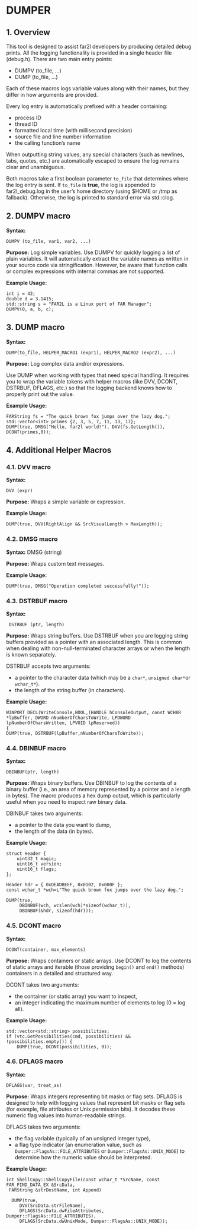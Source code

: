 ﻿# DUMPER

## 1. Overview

This tool is designed to assist far2l developers by producing detailed debug prints. All the logging functionality is provided in a single header file (debug.h). There are two main entry points:

 - DUMPV (to_file, ...)
 - DUMP (to_file, ...)

Each of these macros logs variable values along with their names, but they differ in how arguments are provided.

Every log entry is automatically prefixed with a header containing:

- process ID
- thread ID
- formatted local time (with millisecond precision)
- source file and line number information
- the calling function’s name

When outputting string values, any special characters (such as newlines, tabs, quotes, etc.) are automatically escaped to ensure the log remains clear and unambiguous.

Both macros take a first boolean parameter `to_file` that determines where the log entry is sent. If `to_file` is **true**, the log is appended to far2l_debug.log in the user’s home directory (using $HOME or /tmp as fallback). Otherwise, the log is printed to standard error via std::clog.

## 2. DUMPV macro

**Syntax:**

    DUMPV (to_file, var1, var2, ...)

**Purpose:** 
Log simple variables.
Use DUMPV for quickly logging a list of plain variables. It will automatically extract the variable names as written in your source code via stringification. However, be aware that function calls or complex expressions with internal commas are not supported.

**Example Usage:**

    int i = 42;
    double d = 3.1415;
    std::string s = "FAR2L is a Linux port of FAR Manager";
    DUMPV(0, a, b, c);


## 3. DUMP macro

**Syntax:**

    DUMP(to_file, HELPER_MACRO1 (expr1), HELPER_MACRO2 (expr2), ...)


**Purpose:**
Log complex data and/or expressions.

Use DUMP when working with types that need special handling. It requires you to wrap the variable tokens with helper macros (like DVV, DCONT, DSTRBUF, DFLAGS, etc.) so that the logging backend knows how to properly print out the value.

**Example Usage:**

    FARString fs = "The quick brown fox jumps over the lazy dog.";
    std::vector<int> primes {2, 3, 5, 7, 11, 13, 17};
    DUMP(true, DMSG("Hello, far2l world!"), DVV(fs.GetLength()), DCONT(primes,0));


## 4. Additional Helper Macros

### 4.1. DVV macro

**Syntax:**

    DVV (expr)

**Purpose:** 
Wraps a simple variable or expression.

**Example Usage:**

    DUMP(true, DVV(RightAlign && SrcVisualLength > MaxLength));


### 4.2. DMSG macro
**Syntax:**
DMSG (string)

**Purpose:**
Wraps custom text messages.

**Example Usage:**

    DUMP(true, DMSG("Operation completed successfully!"));

### 4.3. DSTRBUF macro

**Syntax:**

     DSTRBUF (ptr, length)

**Purpose:**
Wraps string buffers.
Use DSTRBUF when you are logging string buffers provided as a pointer with an associated length. This is common when dealing with non-null-terminated character arrays or when the length is known separately.

DSTRBUF accepts two arguments:

 -  a pointer to the character data (which may be a `char*`, `unsigned char*`or `wchar_t*`).
 -  the length of the string buffer (in characters).

**Example Usage:**

	WINPORT_DECL(WriteConsole,BOOL,(HANDLE hConsoleOutput, const WCHAR *lpBuffer, DWORD nNumberOfCharsToWrite, LPDWORD lpNumberOfCharsWritten, LPVOID lpReserved))
	{
	DUMP(true, DSTRBUF(lpBuffer,nNumberOfCharsToWrite));



### 4.4. DBINBUF macro

**Syntax:**

    DBINBUF(ptr, length)

**Purpose:**
Wraps binary buffers.
Use DBINBUF to log the contents of a binary buffer (i.e., an area of memory represented by a pointer and a length in bytes). The macro produces a hex dump output, which is particularly useful when you need to inspect raw binary data.

DBINBUF takes two arguments:
- a pointer to the data you want to dump,
- the length of the data (in bytes).

**Example Usage:**

	struct Header {
		uint32_t magic;
		uint16_t version;
		uint16_t flags;
	};

	Header hdr = { 0xDEADBEEF, 0x0102, 0x000F };
	const wchar_t *wch=L"The quick brown fox jumps over the lazy dog.";

	DUMP(true,
		 DBINBUF(wch, wcslen(wch)*sizeof(wchar_t)),
		 DBINBUF(&hdr, sizeof(hdr)));

### 4.5. DCONT macro

**Syntax:**

    DCONT(container, max_elements)

**Purpose:**
Wraps containers or static arrays.
Use DCONT to log the contents of static arrays and iterable (those providing `begin()` and `end()` methods) containers in a detailed and structured way.

DCONT takes two arguments:
- the container (or static array) you want to inspect,
- an integer indicating the maximum number of elements to log (0 = log all).

**Example Usage:**

    std::vector<std::string> possibilities;
    if (vtc.GetPossibilities(cmd, possibilities) && !possibilities.empty()) {
    	DUMP(true, DCONT(possibilities, 0));


### 4.6. DFLAGS macro

**Syntax:**

    DFLAGS(var, treat_as)

**Purpose:**
Wraps integers representing bit masks or flag sets.
DFLAGS is designed to help with logging values that represent bit masks or flag sets (for example, file attributes or Unix permission bits). It decodes these numeric flag values into human-readable strings.

DFLAGS takes two arguments:

- the flag variable (typically of an unsigned integer type),
- a flag type indicator (an enumeration value, such as `Dumper::FlagsAs::FILE_ATTRIBUTES` or `Dumper::FlagsAs::UNIX_MODE`) to determine how the numeric value should be interpreted.

**Example Usage:**

    int ShellCopy::ShellCopyFile(const wchar_t *SrcName, const FAR_FIND_DATA_EX &SrcData,
     FARString &strDestName, int Append)
     
      DUMP(true,
         DVV(SrcData.strFileName),
         DFLAGS(SrcData.dwFileAttributes, Dumper::FlagsAs::FILE_ATTRIBUTES),
         DFLAGS(SrcData.dwUnixMode, Dumper::FlagsAs::UNIX_MODE));

